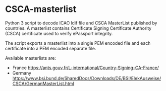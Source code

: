 # CSCA-masterlist

Python 3 script to decode ICAO ldif file and CSCA MasterList published by countries.
A masterlist contains Certificate Signing Certificate Authority (CSCA) certificate used to verify ePassport integrity.

The script exports a masterlist into a single PEM encoded file and each certificate into a PEM encoded separate file.

Available masterlists are:
- France https://ants.gouv.fr/L-international/Country-Signing-CA-France/
- Germany https://www.bsi.bund.de/SharedDocs/Downloads/DE/BSI/ElekAusweise/CSCA/GermanMasterList.html
